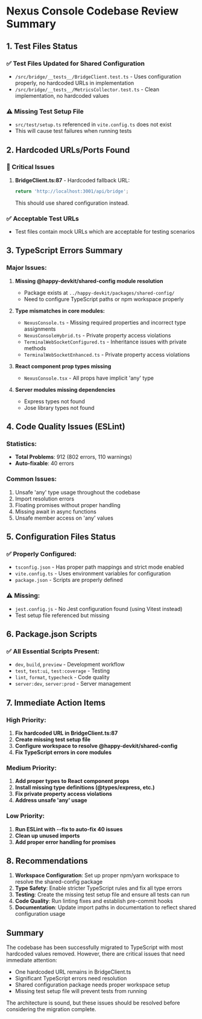 # Nexus Console Codebase Review Summary

## 1. Test Files Status

### ✅ Test Files Updated for Shared Configuration
- `/src/bridge/__tests__/BridgeClient.test.ts` - Uses configuration properly, no hardcoded URLs in implementation
- `/src/bridge/__tests__/MetricsCollector.test.ts` - Clean implementation, no hardcoded values

### ⚠️ Missing Test Setup File
- `src/test/setup.ts` referenced in `vite.config.ts` does not exist
- This will cause test failures when running tests

## 2. Hardcoded URLs/Ports Found

### 🔴 Critical Issues
1. **BridgeClient.ts:87** - Hardcoded fallback URL:
   ```typescript
   return 'http://localhost:3001/api/bridge';
   ```
   This should use shared configuration instead.

### ✅ Acceptable Test URLs
- Test files contain mock URLs which are acceptable for testing scenarios

## 3. TypeScript Errors Summary

### Major Issues:
1. **Missing @happy-devkit/shared-config module resolution**
   - Package exists at `../happy-devkit/packages/shared-config/`
   - Need to configure TypeScript paths or npm workspace properly

2. **Type mismatches in core modules:**
   - `NexusConsole.ts` - Missing required properties and incorrect type assignments
   - `NexusConsoleHybrid.ts` - Private property access violations
   - `TerminalWebSocketConfigured.ts` - Inheritance issues with private methods
   - `TerminalWebSocketEnhanced.ts` - Private property access violations

3. **React component prop types missing**
   - `NexusConsole.tsx` - All props have implicit 'any' type

4. **Server modules missing dependencies**
   - Express types not found
   - Jose library types not found

## 4. Code Quality Issues (ESLint)

### Statistics:
- **Total Problems**: 912 (802 errors, 110 warnings)
- **Auto-fixable**: 40 errors

### Common Issues:
1. Unsafe 'any' type usage throughout the codebase
2. Import resolution errors
3. Floating promises without proper handling
4. Missing await in async functions
5. Unsafe member access on 'any' values

## 5. Configuration Files Status

### ✅ Properly Configured:
- `tsconfig.json` - Has proper path mappings and strict mode enabled
- `vite.config.ts` - Uses environment variables for configuration
- `package.json` - Scripts are properly defined

### ⚠️ Missing:
- `jest.config.js` - No Jest configuration found (using Vitest instead)
- Test setup file referenced but missing

## 6. Package.json Scripts

### ✅ All Essential Scripts Present:
- `dev`, `build`, `preview` - Development workflow
- `test`, `test:ui`, `test:coverage` - Testing
- `lint`, `format`, `typecheck` - Code quality
- `server:dev`, `server:prod` - Server management

## 7. Immediate Action Items

### High Priority:
1. **Fix hardcoded URL in BridgeClient.ts:87**
2. **Create missing test setup file**
3. **Configure workspace to resolve @happy-devkit/shared-config**
4. **Fix TypeScript errors in core modules**

### Medium Priority:
1. **Add proper types to React component props**
2. **Install missing type definitions (@types/express, etc.)**
3. **Fix private property access violations**
4. **Address unsafe 'any' usage**

### Low Priority:
1. **Run ESLint with --fix to auto-fix 40 issues**
2. **Clean up unused imports**
3. **Add proper error handling for promises**

## 8. Recommendations

1. **Workspace Configuration**: Set up proper npm/yarn workspace to resolve the shared-config package
2. **Type Safety**: Enable stricter TypeScript rules and fix all type errors
3. **Testing**: Create the missing test setup file and ensure all tests can run
4. **Code Quality**: Run linting fixes and establish pre-commit hooks
5. **Documentation**: Update import paths in documentation to reflect shared configuration usage

## Summary

The codebase has been successfully migrated to TypeScript with most hardcoded values removed. However, there are critical issues that need immediate attention:
- One hardcoded URL remains in BridgeClient.ts
- Significant TypeScript errors need resolution
- Shared configuration package needs proper workspace setup
- Missing test setup file will prevent tests from running

The architecture is sound, but these issues should be resolved before considering the migration complete.